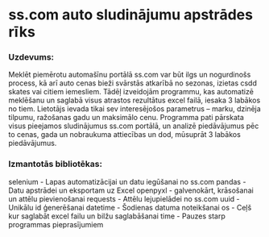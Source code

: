 # ss.com auto sludinājumu apstrādes rīks

### Uzdevums:

Meklēt piemērotu automašīnu portālā ss.com var būt ilgs un nogurdinošs process, kā arī auto cenas bieži svārstās atkarībā no sezonas, izietas csdd skates vai citiem iemesliem. Tādēļ izveidojām programmu, kas automatizē meklēšanu un saglabā visus atrastos rezultātus excel failā, iesaka 3 labākos no tiem. Lietotājs ievada tikai sev interesējošos parametrus – marku, dzinēja tilpumu, ražošanas gadu un maksimālo cenu. Programma pati pārskata visus pieejamos sludinājumus ss.com portālā, un analizē piedāvājumus pēc to cenas, gada un nobraukuma attiecības un dod, mūsuprāt 3 labākos piedāvājumus.

### Izmantotās bibliotēkas:

selenium - Lapas automatizācijai un datu iegūšanai no ss.com
pandas -	Datu apstrādei un eksportam uz Excel
openpyxl	- galvenokārt, krāsošanai un attēlu pievienošanai
requests -	Attēlu lejupielādei no ss.com
uuid	- Unikālu id ģenerēšanai 
datetime -	Šodienas datuma noteikšanai
os -	Ceļš kur saglabāt excel failu un bilžu saglabāšanai
time	- Pauzes starp programmas pieprasījumiem
